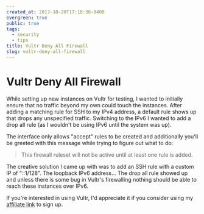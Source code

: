 ```yaml
---
created_at: 2017-10-20T17:18:36-0400
evergreen: true
public: true
tags:
  - security
  - tips
title: Vultr Deny All Firewall
slug: vultr-deny-all-firewall
---
```


# Vultr Deny All Firewall

While setting up new instances on Vultr for testing, I wanted to initially ensure that no traffic beyond my own could touch the instances. After adding a matching rule for SSH to my IPv4 address, a default rule shows up that drops any unspecified traffic. Switching to the IPv6 I wanted to add a drop all rule (as I wouldn't be using IPv6 until the system was up).

The interface only allows "accept" rules to be created and additionally you'll be greeted with this message while trying to figure out what to do:

> This firewall ruleset will not be active until at least one rule is added.

The creative solution I came up with was to add an SSH rule with a custom IP of "::1/128". The loopback IPv6 address... The drop all rule showed up and unless there is some bug in Vultr's firewalling nothing should be able to reach these instances over IPv6.

If you're interested in using Vultr, I'd appreciate it if you consider using my [affiliate link](https://www.vultr.com/?ref=7199712) to sign up.
